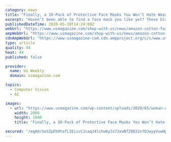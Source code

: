 ```yaml
---
category: news
title: "Finally, a 10-Pack of Protective Face Masks You Won’t Hate Wearing"
excerpt: "Haven’t been able to find a face mask you like yet? These black cotton masks from Amazon come in a 10-pack and are actually comfortable — details"
publishedDateTime: 2020-05-18T14:24:00Z
webUrl: "https://www.usmagazine.com/shop-with-us/news/amazon-cotton-face-masks-pack-black-comfortable-fast-shipping/"
ampWebUrl: "https://www.usmagazine.com/shop-with-us/news/amazon-cotton-face-masks-pack-black-comfortable-fast-shipping/amp/"
cdnAmpWebUrl: "https://www-usmagazine-com.cdn.ampproject.org/c/s/www.usmagazine.com/shop-with-us/news/amazon-cotton-face-masks-pack-black-comfortable-fast-shipping/amp/"
type: article
quality: 44
heat: 44
published: false

provider:
  name: Us Weekly
  domain: usmagazine.com

topics:
  - Computer Vision
  - AI

images:
  - url: "https://www.usmagazine.com/wp-content/uploads/2020/05/woman-wearing-black-mask.jpg"
    width: 2000
    height: 1040
    title: "Finally, a 10-Pack of Protective Face Masks You Won’t Hate Wearing"

secured: "/egA0/SoSZpEb9tafL1EiivCJcaqJ4lchw0yIo72xwNfZ8D32n7OJwyyVuwHp8/qjBL1RSOrwReTiJ5yROqqwPuhwAiKJ8XQ9afv+WJnWqLKyegX3gJZEHTWcQBqMUHCiWjfShdVSncMYwDYpl0WVirn5AHEYylO5uu0d9abqbfQLDDbos1OFJoT+RhJyAagPHTARmPKDUZ5UDiegsevPSHbJGwI/HHJIEBfhFzhOvLp8OEogTq4UnYd7JN8WuU0YZVZmQK4zgZgKwmTFO6595UM1uI0XiDlrmHHCm+LZAhnTo9WRvV5v4omnTsXWI7E;kC49nEkQjeFeTjaZ2Wr1jQ=="
---
```


